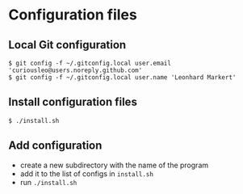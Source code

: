 # Configuration files

## Local Git configuration

```console
$ git config -f ~/.gitconfig.local user.email 'curiousleo@users.noreply.github.com'
$ git config -f ~/.gitconfig.local user.name 'Leonhard Markert'
```

## Install configuration files

```console
$ ./install.sh
```

## Add configuration

- create a new subdirectory with the name of the program
- add it to the list of configs in `install.sh`
- run `./install.sh`

